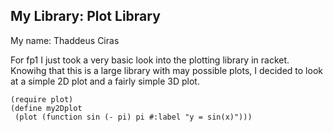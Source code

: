 ## My Library: Plot Library
My name: Thaddeus Ciras

For fp1 I just took a very basic look into the plotting library in racket.
Knowihg that this is a large library with may possible plots, I decided to
look at a simple 2D plot and a fairly simple 3D plot.
```racket
(require plot)
(define my2Dplot
 (plot (function sin (- pi) pi #:label "y = sin(x)")))
```
